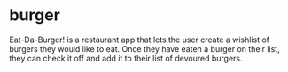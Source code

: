 # burger
Eat-Da-Burger! is a restaurant app that lets the user create a wishlist of burgers they would like to eat. Once they have eaten a burger on their list, they can check it off and add it to their list of devoured burgers.

